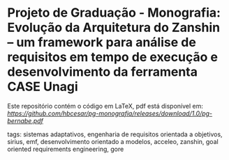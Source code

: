 # Projeto de Graduação - Monografia: Evolução da Arquitetura do Zanshin – um framework para análise de requisitos em tempo de execução e desenvolvimento da ferramenta CASE Unagi

Este repositório contém o código em LaTeX, pdf está disponível em:
_https://github.com/hbcesar/pg-monografia/releases/download/1.0/pg-bernabe.pdf_

tags: sistemas adaptativos, engenharia de requisitos orientada a objetivos, sirius, emf, desenvolvimento orientado a modelos, acceleo, zanshin, goal oriented requirements engineering, gore
